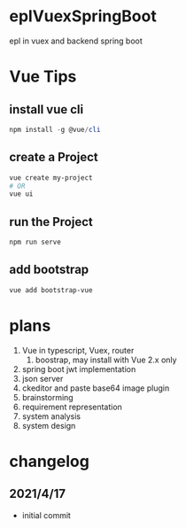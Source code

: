 # eplVuexSpringBoot
epl in vuex and backend spring boot

# Vue Tips
## install vue cli
```powershell
npm install -g @vue/cli
```
## create a Project
```powershell
vue create my-project
# OR
vue ui
```
## run the Project
```powershell
npm run serve
```

## add bootstrap
```powershell
vue add bootstrap-vue
```

# plans
1. Vue in typescript, Vuex, router
    1. boostrap, may install with Vue 2.x only
2. spring boot jwt implementation
3. json server
4. ckeditor and paste base64 image plugin
5. brainstorming
6. requirement representation
7. system analysis
8. system design

# changelog
## 2021/4/17
- initial commit